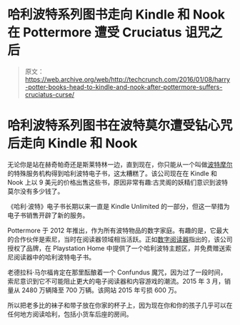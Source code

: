 # 哈利波特系列图书走向 Kindle 和 Nook 在 Pottermore 遭受 Cruciatus 诅咒之后 

> 原文：<https://web.archive.org/web/http://techcrunch.com/2016/01/08/harry-potter-books-head-to-kindle-and-nook-after-pottermore-suffers-cruciatus-curse/>

# 哈利波特系列图书在波特莫尔遭受钻心咒后走向 Kindle 和 Nook

无论你是站在赫奇帕奇还是斯莱特林一边，直到现在，你只能从一个叫做[波特摩尔](https://web.archive.org/web/20230129065841/https://techcrunch.com/tag/Pottermore)的特殊服务机构得到哈利波特电子书，这太糟糕了。该公司现在在 Kindle 和 Nook 上以 9 美元的价格出售这些书，原因非常有趣:古灵阁的妖精们意识到波特莫尔没有多少钱了。

《哈利·波特》电子书长期以来一直是 Kindle Unlimited 的一部分，但这一举措为电子书销售开辟了新的服务。

Pottermore 于 2012 年推出，作为所有波特物品的数字家庭。有趣的是，它最大的合作伙伴是索尼，当时在阅读器领域相当活跃。正如[数字阅读器](https://web.archive.org/web/20230129065841/http://the-digital-reader.com/2016/01/07/harry-potter-ebooks-now-available-in-the-kindle-nook-store-as-pottermore-abandons-exclusivity/)指出的，该公司授权了品牌，在 Playstation Home 中提供了一个哈利波特主题区，并免费赠送索尼阅读器中的哈利波特电子书。

老德拉科·马尔福肯定在那里酝酿着一个 Confundus 魔咒，因为过了一段时间，索尼意识到它不可能阻止更大的电子阅读器和内容游戏的潮流。2015 年 3 月，销量从 2480 万辆降至 700 万辆。该网站 2015 年亏损 600 万。

所以把老多比的袜子和带子放在你家的杯子上，因为现在你和你的孩子几乎可以在任何地方阅读哈利，包括小货车后座的房间。